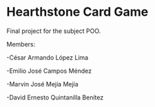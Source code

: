 # Hearthstone Card Game
Final project for the subject POO.

Members:

-César Armando López Lima

-Emilio José Campos Méndez

-Marvin José Mejía Mejía

-David Ernesto Quintanilla Benítez

